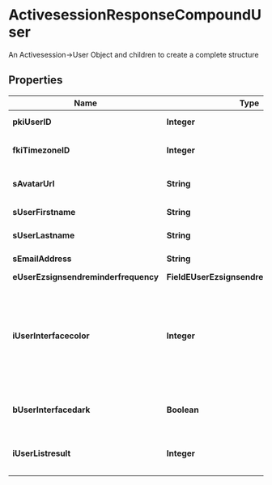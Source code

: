 

# ActivesessionResponseCompoundUser

An Activesession->User Object and children to create a complete structure

## Properties

| Name | Type | Description | Notes |
|------------ | ------------- | ------------- | -------------|
|**pkiUserID** | **Integer** | The unique ID of the User |  |
|**fkiTimezoneID** | **Integer** | The unique ID of the Timezone |  |
|**sAvatarUrl** | **String** | The url of the picture used as avatar |  |
|**sUserFirstname** | **String** | The first name of the user |  |
|**sUserLastname** | **String** | The last name of the user |  |
|**sEmailAddress** | **String** | The email address. |  |
|**eUserEzsignsendreminderfrequency** | **FieldEUserEzsignsendreminderfrequency** |  |  |
|**iUserInterfacecolor** | **Integer** | The int32 representation of the interface color. For example, RGB color #39435B would be 3752795 |  |
|**bUserInterfacedark** | **Boolean** | Whether to use a dark mode interface |  |
|**iUserListresult** | **Integer** | The number of rows to return by default in lists |  |



